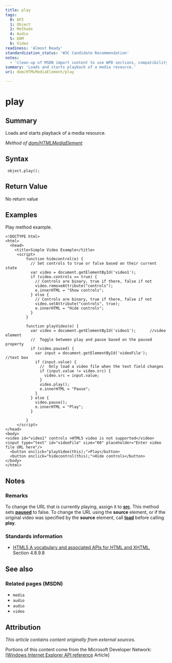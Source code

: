 ```yaml
---
title: play
tags:
  0: API
  1: Object
  2: Methods
  4: Audio
  5: DOM
  6: Video
readiness: 'Almost Ready'
standardization_status: 'W3C Candidate Recommendation'
notes:
  - 'clean-up of MSDN import content to use WPD sections, compatibility'
summary: 'Loads and starts playback of a media resource.'
uri: dom/HTMLMediaElement/play

---
```

# play

## Summary

Loads and starts playback of a media resource.

*Method of [dom/HTMLMediaElement](/dom/HTMLMediaElement)*

## Syntax

``` {.js}
 object.play();
```

## Return Value

No return value

## Examples

Play method example.

``` {.html}
<!DOCTYPE html>
<html>
  <head>
    <title>Simple Video Example</title>
     <script>
         function hidecontrol(e) {
           // Set controls to true or false based on their current state
           var video = document.getElementById('video1');
           if (video.controls == true) {
             // Controls are binary, true if there, false if not
             video.removeAttribute("controls");
             e.innerHTML = "Show controls";
           } else {
             // Controls are binary, true if there, false if not
             video.setAttribute("controls", true);
             e.innerHTML = "Hide controls";
           }
         }

         function playVideo(e) {
           var video = document.getElementById('video1');      //video element
           //  Toggle between play and pause based on the paused property
           if (video.paused) {
             var input = document.getElementById('videoFile');   //text box
             if (input.value) {
               //  Only load a video file when the text field changes
               if (input.value != video.src) {
                 video.src = input.value;
               }
               video.play();
               e.innerHTML = "Pause";
             }
           } else {
             video.pause();
             e.innerHTML = "Play";
           }

         }
     </script>
</head>
<body>
<video id="video1" controls >HTML5 video is not supported</video>
<input type="text" id="videoFile" size="60" placeholder="Enter video file URL here"/>
  <button onclick="playVideo(this);">Play</button>
  <button onclick="hidecontrol(this);">Hide controls</button>
</body>
</html>
```

## Notes

### Remarks

To change the URL that is currently playing, assign it to [**src**](/dom/HTMLMediaElement/src). This method sets [**paused**](/dom/HTMLMediaElement/paused) to false. To change the URL using the **source** element, or if the original video was specified by the **source** element, call [**load**](/dom/HTMLMediaElement/load) before calling **play**.

### Standards information

-   [HTML5 A vocabulary and associated APIs for HTML and XHTML](http://go.microsoft.com/fwlink/p/?linkid=221374), Section 4.8.9.8

## See also

### Related pages (MSDN)

-   `media`
-   `audio`
-   `audio`
-   `video`

## Attribution

*This article contains content originally from external sources.*

Portions of this content come from the Microsoft Developer Network: [[Windows Internet Explorer API reference](http://msdn.microsoft.com/en-us/library/ie/hh828809%28v=vs.85%29.aspx) Article]

